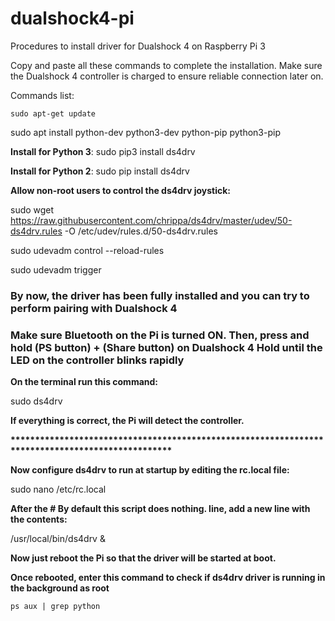 # dualshock4-pi
Procedures to install driver for Dualshock 4 on Raspberry Pi 3

Copy and paste all these commands to complete the installation.
Make sure the Dualshock 4 controller is charged to ensure reliable connection later on.

Commands list:

<code>sudo apt-get update</code>

sudo apt install python-dev python3-dev python-pip python3-pip

<b>Install for Python 3</b>:
sudo pip3 install ds4drv

<b>Install for Python 2</b>:
sudo pip install ds4drv

<b>Allow non-root users to control the ds4drv joystick:</b>

sudo wget https://raw.githubusercontent.com/chrippa/ds4drv/master/udev/50-ds4drv.rules -O /etc/udev/rules.d/50-ds4drv.rules

sudo udevadm control --reload-rules

sudo udevadm trigger


<h3>By now, the driver has been fully installed and you can try to perform pairing with Dualshock 4</h3>

<h3>Make sure Bluetooth on the Pi is turned ON. Then, press and hold (PS button) + (Share button) on Dualshock 4
Hold until the LED on the controller blinks rapidly</h3>

<b>On the terminal run this command:</b>

sudo ds4drv

<b>If everything is correct, the Pi will detect the controller.</b>

<b>*************************************************************************************************</b>

<b>Now configure ds4drv to run at startup by editing the rc.local file:</b>

sudo nano /etc/rc.local

<b>After the # By default this script does nothing. line, add a new line with the contents:</b>

/usr/local/bin/ds4drv &

<b>Now just reboot the Pi so that the driver will be started at boot.</b>

<b>Once rebooted, enter this command to check if ds4drv driver is running in the background as root</b>

<code>ps aux | grep python</code>
